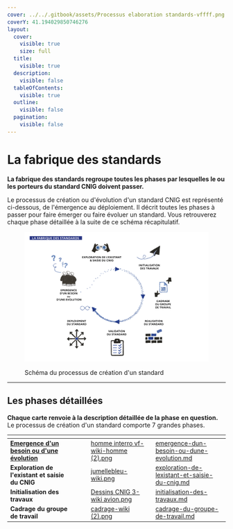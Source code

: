 ```yaml
---
cover: ../../.gitbook/assets/Processus elaboration standards-vffff.png
coverY: 41.194029850746276
layout:
  cover:
    visible: true
    size: full
  title:
    visible: true
  description:
    visible: false
  tableOfContents:
    visible: true
  outline:
    visible: false
  pagination:
    visible: false
---
```


# La fabrique des standards

**La fabrique des standards regroupe toutes les phases par lesquelles le ou les porteurs du standard CNIG doivent passer.**

Le processus de création ou d'évolution d'un standard CNIG est représenté ci-dessous, de l'émergence au déploiement. Il décrit toutes les phases à passer pour faire émerger ou faire évoluer un standard. Vous retrouverez chaque phase détaillée à la suite de ce schéma récapitulatif.&#x20;

<figure><img src="../../.gitbook/assets/Processus elaboration standards-vff.png" alt=""><figcaption><p>Schéma du processus de création d'un standard</p></figcaption></figure>

***

## Les phases détaillées&#x20;

**Chaque carte renvoie à la description détaillée de la phase** **en question.** Le processus de création d'un standard comporte 7 grandes phases.



<table data-view="cards"><thead><tr><th></th><th></th><th></th><th data-hidden data-card-cover data-type="files"></th><th data-hidden data-card-target data-type="content-ref"></th></tr></thead><tbody><tr><td><a data-footnote-ref href="#user-content-fn-1"><strong>Emergence d'un besoin ou d'une évolution</strong></a></td><td></td><td></td><td><a href="../../.gitbook/assets/homme interro vf-wiki-homme (2).png">homme interro vf-wiki-homme (2).png</a></td><td><a href="emergence-dun-besoin-ou-dune-evolution.md">emergence-dun-besoin-ou-dune-evolution.md</a></td></tr><tr><td><strong>Exploration de l'existant et saisie du CNIG</strong></td><td></td><td></td><td><a href="../../.gitbook/assets/jumellebleu-wiki.png">jumellebleu-wiki.png</a></td><td><a href="exploration-de-lexistant-et-saisie-du-cnig.md">exploration-de-lexistant-et-saisie-du-cnig.md</a></td></tr><tr><td><strong>Initialisation des travaux</strong></td><td></td><td></td><td><a href="../../.gitbook/assets/Dessins CNIG 3-wiki avion.png">Dessins CNIG 3-wiki avion.png</a></td><td><a href="initialisation-des-travaux.md">initialisation-des-travaux.md</a></td></tr><tr><td><strong>Cadrage du groupe de travail</strong></td><td></td><td></td><td><a href="../../.gitbook/assets/cadrage-wiki (2).png">cadrage-wiki (2).png</a></td><td><a href="cadrage-du-groupe-de-travail.md">cadrage-du-groupe-de-travail.md</a></td></tr></tbody></table>



[^1]: 
